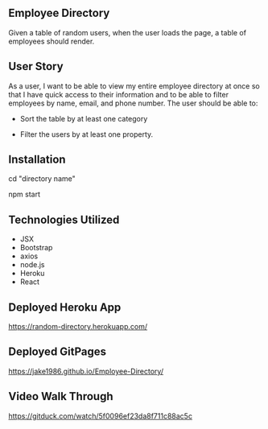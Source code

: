 ## Employee Directory 
Given a table of random users, when the user loads the page, a table of employees should render.

## User Story
As a user, I want to be able to view my entire employee directory at once so that I have quick access to their information and to be able to filter employees by name, email, and phone number.
The user should be able to:

- Sort the table by at least one category

- Filter the users by at least one property.

## Installation
cd "directory name"
  
npm start 

## Technologies Utilized
- JSX
- Bootstrap
- axios
- node.js
- Heroku
- React

## Deployed Heroku App

https://random-directory.herokuapp.com/

## Deployed GitPages

https://jake1986.github.io/Employee-Directory/

## Video Walk Through

https://gitduck.com/watch/5f0096ef23da8f711c88ac5c
